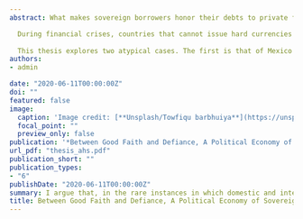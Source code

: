 ```yaml
---
abstract: What makes sovereign borrowers honor their debts to private foreign creditors? Why do private markets continue to lend to borrowers that have burned them in the past? The literature in economics suggests that there is a reputation mechanism in play, borrowers service their credit obligations because not doing so would limit their access to funds in the future. Though it is recognized that defaults occur and that domestic and international factors may play a role in these decisions, these potential influences have rarely been analyzed systematically and debtors tend to be characterized as a homogeneous and static group. 

  During financial crises, countries that cannot issue hard currencies are highly dependent on outside creditors as without continued funding their economies would collapse. During good times, rhetorical instruments either in support or defiance of global markets can be deployed by governments to serve a political agenda. However, this rarely translates into action, particularly so in the realm of finance. Countries usually service their commitments if they can and shy away from rattling markets without necessity. Why they stray from this well-trodden path in the few instances when they do is an issue this work would like to address. 
  
  This thesis explores two atypical cases. The first is that of Mexico which, under Vicente Fox in 2002, spearheaded efforts to disseminate the use of Collective Action Clauses (CACs) in emerging market sovereign bonds; reducing the momentum of a proposal for the creation of a formal mechanism to restructure sovereign debt. The second is Ecuador, which defaulted on its obligations to private creditors in 2008 and justified it by questioning the legitimacy of that debt rather than claiming an incapacity to pay. In both cases, bold moves regarding global private credit markets were taken without discernible economic or external pressure to do so. I argue that, in the rare instances in which domestic and international politics allow countries that are traditionally rule-takers to break that role, the way in which global financial markets are framed -- as promise or peril -- shapes their policies towards sovereign borrowing and restructuring.
authors:
- admin

date: "2020-06-11T00:00:00Z"
doi: ""
featured: false
image:
  caption: 'Image credit: [**Unsplash/Towfiqu barbhuiya**](https://unsplash.com/photos/cEzMOp5FtV4)'
  focal_point: ""
  preview_only: false
publication: '*Between Good Faith and Defiance, A Political Economy of Sovereign Debt in Latin America*'
url_pdf: "thesis_ahs.pdf"
publication_short: ""
publication_types:
- "6"
publishDate: "2020-06-11T00:00:00Z"
summary: I argue that, in the rare instances in which domestic and international politics allow countries that are traditionally rule-takers to break that role, the way in which global financial markets are framed - as promise or peril - shapes their policies towards sovereign borrowing and restructuring.
title: Between Good Faith and Defiance, A Political Economy of Sovereign Debt in Latin America
---
```


